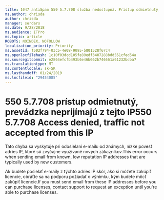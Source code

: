```yaml
---
title: 1047 antiSpam 550 5.7.708 služba nedostupná. Prístup odmietnutý, prevádzka neprijímajú z tejto IP
ms.author: chrisda
author: chrisda
manager: serdars
ms.date: 9/28/2018
ms.audience: ITPro
ms.topic: article
ROBOTS: NOINDEX, NOFOLLOW
localization_priority: Priority
ms.assetid: f502f794-03c5-4e08-9095-b801528f67c4
ms.openlocfilehash: 1c10f03dcd105fe80edf3407288bdd551cfed54a
ms.sourcegitcommit: e2864efcfb493b6e46b662b746661a61232bdba7
ms.translationtype: MT
ms.contentlocale: sk-SK
ms.lasthandoff: 01/24/2019
ms.locfileid: "29454085"
---
```

# <a name="550-57708-access-denied-traffic-not-accepted-from-this-ip"></a><span data-ttu-id="2af93-103">550 5.7.708 prístup odmietnutý, prevádzka neprijímajú z tejto IP</span><span class="sxs-lookup"><span data-stu-id="2af93-103">550 5.7.708 Access denied, traffic not accepted from this IP</span></span>

<span data-ttu-id="2af93-104">Táto chyba sa vyskytuje pri odosielaní e-mailu od známych, nízke povesť adries IP, ktoré sú zvyčajne využívané nových zákazníkov.</span><span class="sxs-lookup"><span data-stu-id="2af93-104">This error occurs when sending email from known, low reputation IP addresses that are typically used by new customers.</span></span>
  
<span data-ttu-id="2af93-105">Ak budete posielať e-maily z týchto adries IP skôr, ako si môžete zakúpiť licencie, obráťte sa na podporu požiadať o výnimku, kým budete môcť zakúpiť licencie.</span><span class="sxs-lookup"><span data-stu-id="2af93-105">If you must send email from these IP addresses before you can purchase licenses, contact support to request an exception until you're able to purchase licenses.</span></span>
  

